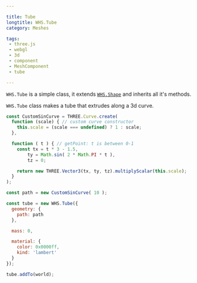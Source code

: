 ```yaml
---

title: Tube
longtitle: WHS.Tube
category: Meshes

tags:
 - three.js
 - webgl
 - 3d
 - component
 - MeshComponent
 - tube

---
```


`WHS.Tube` is a simple class, it extends <a href="#shape">`WHS.Shape`</a> and inherits all it's methods.

`WHS.Tube` class makes a tube that extrudes along a 3d curve.

```javascript
const CustomSinCurve = THREE.Curve.create(
  function (scale) { // custom curve constructor
    this.scale = (scale === undefined) ? 1 : scale;
  },

  function ( t ) { // getPoint: t is between 0-1
    const tx = t * 3 - 1.5,
        ty = Math.sin( 2 * Math.PI * t ),
        tz = 0;

    return new THREE.Vector3(tx, ty, tz).multiplyScalar(this.scale);
  }
);

const path = new CustomSinCurve( 10 );

const tube = new WHS.Tube({
  geometry: {
    path: path
  },

  mass: 0,

  material: {
    color: 0x0000ff,
    kind: 'lambert'
  }
});

tube.addTo(world);
```
